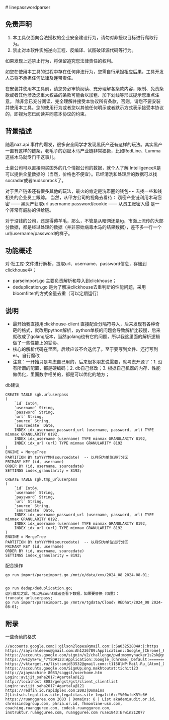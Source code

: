 ﻿
﻿# linepasswordparser


## 免责声明
1. 本工具仅面向合法授权的企业安全建设行为，请勿对非授权目标进行爬取行为。
2. 禁止对本软件实施逆向工程、反编译、试图破译源代码等行为。

如果发现上述禁止行为，将保留追究您法律责任的权利。

如您在使用本工具的过程中存在任何非法行为，您需自行承担相应后果，工具开发人员将不承担任何法律及连带责任。

在安装并使用本工具前，请您务必审慎阅读、充分理解各条款内容，限制、免责条款或者其他涉及您重大权益的条款可能会以加粗、加下划线等形式提示您重点注意。 除非您已充分阅读、完全理解并接受本协议所有条款，否则，请您不要安装并使用本工具。您的使用行为或者您以其他任何明示或者默示方式表示接受本协议的，即视为您已阅读并同意本协议的约束。


## 背景描述
随着naz.api 事件的爆发，很多安全同学才发现黑灰产还有这样的玩法。其实黑产一直有这样的链条，老毛子的窃密木马产业链非常猖獗，比如RedLine、Lumma这些木马就专门干这事儿。

土豪公司可以直接购买国外的几个情报公司的数据，就个人了解 IntelligenceX是可以提供全量数据的（当然，价格也不便宜）。已经清洗和处理后的数据可以找socradar或者hudsonrock了。

对于黑产链条还有很多其他的玩法，最火的肯定是洗币圈的钱包~~ 去找一些和钱相关的企业员工跟踪。
当然，从甲方公司的视角去看待： 窃密产业链利用木马窃密 —— 黑灰产获取url username password/cookie —— 从员工账密入侵 是一个非常有威胁的供给链。

对于没钱的公司，还是得薅羊毛，那么，不管是从暗网还是tg，市面上流传的大部分数据，都是经过处理的数据（并非原始病毒木马的结果数据），差不多一行一个url/username/password的样子。


## 功能概述
对·社工库·文件进行解析，提取url、username、password信息，存储到clickhouse中；

- parseimport.go 主要负责解析和导入到clickhouse；
- deduplication.go 是为了解决clickhouse去重判断的性能问题，采用bloomfilter的方式全量去重（可以定期运行）

## 说明
- 最开始我直接用clickhouse-client 直接配合分隔符导入，后来发现有各种奇葩的格式，就改用python解析，python单核的问题会导致解析比较慢，后来就改成了golang版本，当然golang也有它的问题，所以我这里面的解析逻辑做了一些性能上的妥协。
- 核心的解析代码在里面，后续应该不会迭代了。至于要写到文件、还行写到es，自行魔改
- 注意：一开始只是考虑自己用的，后来很多朋友说需要，就考虑开源了：1. 没有所谓的配置，都是硬编码；2. db自己修改；3. 根据自己机器的内存、性能做优化，里面数字相关的，都是可以优化的地方；

db建议
```
CREATE TABLE sgk.urluserpass
(
	`id` Int64,
    `username` String,
    `password` String,
    `url` String,
    `source` String,
    `sourcedate` Date,
    INDEX idx_username_password_url (username, password, url) TYPE minmax GRANULARITY 8192,
    INDEX idx_username (username) TYPE minmax GRANULARITY 8192,
    INDEX idx_url (url) TYPE minmax GRANULARITY 8192
)
ENGINE = MergeTree
PARTITION BY toYYYYMM(sourcedate)  -- 以月份为单位进行分区
PRIMARY KEY (id, username)
ORDER BY (id, username, sourcedate)
SETTINGS index_granularity = 8192;

CREATE TABLE sgk.tmp_urluserpass
(
	`id` Int64,
    `username` String,
    `password` String,
    `url` String,
    `source` String,
    `sourcedate` Date,
    INDEX idx_username_password_url (username, password, url) TYPE minmax GRANULARITY 8192,
    INDEX idx_username (username) TYPE minmax GRANULARITY 8192,
    INDEX idx_url (url) TYPE minmax GRANULARITY 8192
)
ENGINE = MergeTree
PARTITION BY toYYYYMM(sourcedate)  -- 以月份为单位进行分区
PRIMARY KEY (id, username)
ORDER BY (id, username, sourcedate)
SETTINGS index_granularity = 8192;
```

配合操作
```
go run import/parseimport.go /mnt/e/data/xxx/2024_08 2024-08-01;


go run dedup/deduplication.go;
运行成功之后，可以先count或者查看下数据，如果要替换（慎重）：
truncate urluserpass;     
go run import/parseimport.go /mnt/e/tgdata/Cloud\ REDhat/2024_08 2024-08-01;
```




## 附录
一些奇葩的格式
```
//accounts.google.com:|:gilson2lopes@gmail.com:|:Sa03252804#:|:https
https://zayiraldeenu@gmail.com:Ah1236789:Application::Google_[Chrome]_Profile:6
https://accounts.google.com/signin/v2/challenge/pwd:mommyhacker1s2sk@gmail.com:Google_[Chrome]_Default
https://wszy%+*w_*7YSD#123:Application::Google_[Chrome]_Default:===============
https://vktarget.ru/list:amid53532@gmail.com::t1158lNP:Mail.Ru_[Atom]_Default
https://accounts.google.com/SignUp;ong.makhtoutat:tichit123
http://ajaymachine 8083/saggst/userhome.htm Login::avijit_saha2017:Agartala@121
http://localhost 8083/gengst/gst/client_clientlist Login::avijit_saha2017:Agartala@121
https://redfin.id.rapidplex.com:2083|Domains 2|Listsch.legalitas.site,legalitas.site legalit6::YV00xfcK5Yc6#
https://ruangguree.com 2083 | Domains: 8 | List akademiaudit.or.id, chressindogroup.com, phria.or.id, fkmonline-usm.com, coaching.ruangguree.com, codesk.ruangguree.com, instruktur.ruangguree.com, ruangguree.com ruae1843:Erwin212077
```






